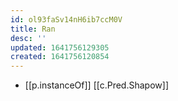 ```yaml
---
id: ol93faSv14nH6ib7ccM0V
title: Ran
desc: ''
updated: 1641756129305
created: 1641756120854
---
```



- [[p.instanceOf]] [[c.Pred.Shapow]]
